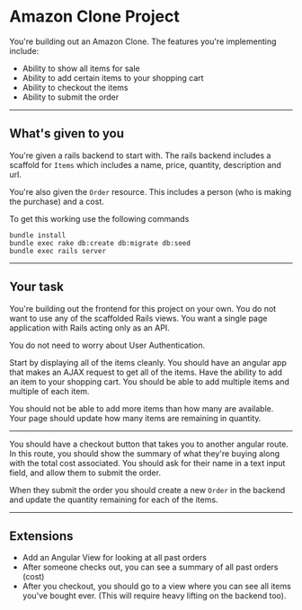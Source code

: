 # Amazon Clone Project

You're building out an Amazon Clone. The features you're implementing include:

* Ability to show all items for sale
* Ability to add certain items to your shopping cart
* Ability to checkout the items
* Ability to submit the order

---

## What's given to you

You're given a rails backend to start with. The rails backend includes a scaffold for `Items` which includes a name, price, quantity, description and url.

You're also given the `Order` resource. This includes a person (who is making the purchase) and a cost.

To get this working use the following commands

```
bundle install
bundle exec rake db:create db:migrate db:seed
bundle exec rails server
```

---

## Your task

You're building out the frontend for this project on your own. You do not want to use any of the scaffolded Rails views. You want a single page application with Rails acting only as an API.

You do not need to worry about User Authentication.

Start by displaying all of the items cleanly. You should have an angular app that makes an AJAX request to get all of the items. Have the ability to add an item to your shopping cart. You should be able to add multiple items and multiple of each item.

You should not be able to add more items than how many are available. Your page should update how many items are remaining in quantity.

---

You should have a checkout button that takes you to another angular route. In this route, you should show the summary of what they're buying along with the total cost associated. You should ask for their name in a text input field, and allow them to submit the order.

When they submit the order you should create a new `Order` in the backend and update the quantity remaining for each of the items.

---

## Extensions

* Add an Angular View for looking at all past orders
* After someone checks out, you can see a summary of all past orders (cost)
* After you checkout, you should go to a view where you can see all items you've bought ever. (This will require heavy lifting on the backend too).
